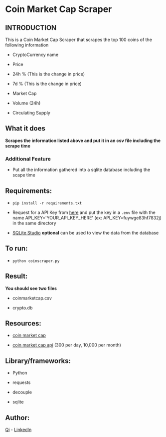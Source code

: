 # Coin Market Cap Scraper

## INTRODUCTION
This is a Coin Market Cap Scraper that scrapes the top 100 coins of the following information

* CryptoCurrency name

* Price

* 24h % (This is the change in price)

* 7d % (This is the change in price)

* Market Cap

* Volume (24h)

* Circulating Supply


## What it does

**Scrapes the information listed above and put it in an csv file including the scrape time**

### Additional Feature

* Put all the information gathered into a sqlite database including the scape time


## Requirements:

* ```pip install -r requirements.txt```

* Request for a API Key from [here](https://coinmarketcap.com/api/) and put the key in a `.env` file with the name API_KEY='YOUR_API_KEY_HERE' (ex: API_KEY=fuywge83hf7832j) in the same directory 

* [SQLite Studio](https://sqlitestudio.pl/) **optional** can be used to view the data from the database 


## To run:

* ```python coinscraper.py```

## Result:

**You should see two files**

* coinmarketcap.csv

* crypto.db


## Resources:

* [coin market cap](https://coinmarketcap.com/) 

* [coin market cap api](https://coinmarketcap.com/api/) (300 per day, 10,000 per month)


## Library/frameworks:

* Python

* requests

* decouple

* sqlite


## Author:

[Qi](https://github.com/swordwielder/discordStockBot/graphs/contributors) - [LinkedIn](https://www.linkedin.com/in/qifchen/)
